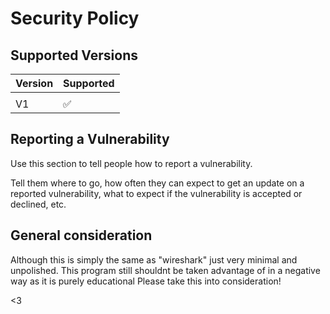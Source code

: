 # Security Policy

## Supported Versions

| Version | Supported          |
| ------- | ------------------ |
|                 |
| V1      | :white_check_mark:                |


## Reporting a Vulnerability

Use this section to tell people how to report a vulnerability.

Tell them where to go, how often they can expect to get an update on a
reported vulnerability, what to expect if the vulnerability is accepted or
declined, etc.


## General consideration
Although this is simply the same as "wireshark" just very minimal and unpolished. 
This program still shouldnt be taken advantage of in a negative way as it is purely educational
Please take this into consideration!

<3 
